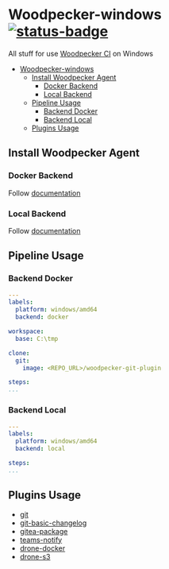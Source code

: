 # Woodpecker-windows [![status-badge](https://ci.cereg.com/api/badges/62/status.svg)](https://ci.cereg.com/repos/62)

All stuff for use [Woodpecker CI](https://woodpecker-ci.org) on Windows

- [Woodpecker-windows ](#woodpecker-windows-)
  - [Install Woodpecker Agent](#install-woodpecker-agent)
    - [Docker Backend](#docker-backend)
    - [Local Backend](#local-backend)
  - [Pipeline Usage](#pipeline-usage)
    - [Backend Docker](#backend-docker)
    - [Backend Local](#backend-local)
  - [Plugins Usage](#plugins-usage)

## Install Woodpecker Agent

### Docker Backend

Follow [documentation](./agent/backend-docker/README.md)

### Local Backend

Follow [documentation](./agent/backend-local/README.md)

## Pipeline Usage

### Backend Docker

```yaml
---
labels:
  platform: windows/amd64
  backend: docker

workspace:
  base: C:\tmp

clone:
  git:
    image: <REPO_URL>/woodpecker-git-plugin

steps:
...
```

### Backend Local

```yaml
---
labels:
  platform: windows/amd64
  backend: local

steps:
...
```

## Plugins Usage

- [git](./plugins/plugin-git/README.md)
- [git-basic-changelog](./plugins/plugin-git-basic-changelog/README.md)
- [gitea-package](./plugins/plugin-gitea-package/README.md)
- [teams-notify](./plugins/plugin-teams-notify/README.md)
- [drone-docker](./plugins/plugin-drone-docker/README.md)
- [drone-s3](./plugins/plugin-drone-s3/README.md)
